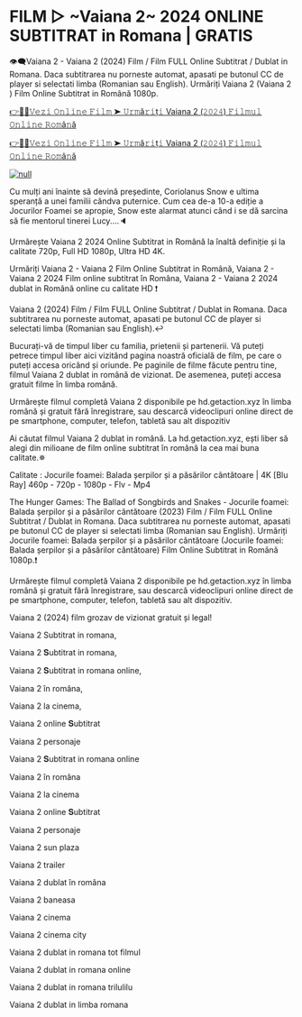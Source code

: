 # FILM ▷ ~Vaiana 2~ 2024 ONLINE SUBTITRAT in Romana | GRATIS
👁‍🗨Vaiana 2 - Vaiana 2 (2024) Film / Film FULL Online Subtitrat / Dublat in Romana. Daca subtitrarea nu porneste automat, apasati pe butonul CC de player si selectati limba (Romanian sau English). Urmăriți Vaiana 2 (Vaiana 2 ) Film Online Subtitrat in Română 1080p.

[👉📌✅𝚅𝚎𝚣𝚒 𝙾𝚗𝚕𝚒𝚗𝚎 𝙵𝚒𝚕𝚖 ➤ 𝚄𝚛𝚖ă𝚛𝚒ț𝚒 Vaiana 2 (𝟸𝟶𝟸𝟺) 𝙵𝚒𝚕𝚖𝚞𝚕 𝙾𝚗𝚕𝚒𝚗𝚎 𝚁𝚘𝚖â𝚗ă](https://aaamiiin.com/ro/movie/1241982/moana-2-gitcodelr)

[👉📌✅𝚅𝚎𝚣𝚒 𝙾𝚗𝚕𝚒𝚗𝚎 𝙵𝚒𝚕𝚖 ➤ 𝚄𝚛𝚖ă𝚛𝚒ț𝚒 Vaiana 2 (𝟸𝟶𝟸𝟺) 𝙵𝚒𝚕𝚖𝚞𝚕 𝙾𝚗𝚕𝚒𝚗𝚎 𝚁𝚘𝚖â𝚗ă](https://aaamiiin.com/ro/movie/1241982/moana-2-gitcodelr)

[![null](https://static.wixstatic.com/media/855a25_043b5abeb4ae4d35ac003198e7fe56ed~mv2.gif)](https://aaamiiin.com/ro/movie/1241982/moana-2-gitcodelr)

Cu mulți ani înainte să devină președinte, Coriolanus Snow e ultima speranță a unei familii cândva puternice. Cum cea de-a 10-a ediție a Jocurilor Foamei se apropie, Snow este alarmat atunci când i se dă sarcina să fie mentorul tinerei Lucy....🔈

Urmărește Vaiana 2 2024 Online Subtitrat in Română la înaltă definiție și la calitate 720p, Full HD 1080p, Ultra HD 4K.

Urmăriți Vaiana 2 - Vaiana 2 Film Online Subtitrat in Română, Vaiana 2 - Vaiana 2 2024 Film online subtitrat în Româna, Vaiana 2 - Vaiana 2 2024 dublat in Română online cu calitate HD️ ❗️

Vaiana 2 (2024) Film / Film FULL Online Subtitrat / Dublat in Romana. Daca subtitrarea nu porneste automat, apasati pe butonul CC de player si selectati limba (Romanian sau English).↩️

Bucurați-vă de timpul liber cu familia, prietenii și partenerii. Vă puteți petrece timpul liber aici vizitând pagina noastră oficială de film, pe care o puteți accesa oricând și oriunde. Pe paginile de filme făcute pentru tine, filmul Vaiana 2 dublat in română de vizionat. De asemenea, puteți accesa gratuit filme în limba română.

Urmărește filmul completă Vaiana 2 disponibile pe hd.getaction.xyz în limba română și gratuit fără înregistrare, sau descarcă videoclipuri online direct de pe smartphone, computer, telefon, tabletă sau alt dispozitiv 

Ai căutat filmul Vaiana 2 dublat in română. La hd.getaction.xyz, ești liber să alegi din milioane de film online subtitrat în română la cea mai buna calitate.✵

Calitate : Jocurile foamei: Balada șerpilor și a păsărilor cântătoare | 4K [Blu Ray] 460p - 720p - 1080p - Flv - Mp4

The Hunger Games: The Ballad of Songbirds and Snakes - Jocurile foamei: Balada șerpilor și a păsărilor cântătoare (2023) Film / Film FULL Online Subtitrat / Dublat in Romana. Daca subtitrarea nu porneste automat, apasati pe butonul CC de player si selectati limba (Romanian sau English). Urmăriți Jocurile foamei: Balada șerpilor și a păsărilor cântătoare (Jocurile foamei: Balada șerpilor și a păsărilor cântătoare) Film Online Subtitrat in Română 1080p.❗️

Urmărește filmul completă Vaiana 2 disponibile pe hd.getaction.xyz în limba română și gratuit fără înregistrare, sau descarcă videoclipuri online direct de pe smartphone, computer, telefon, tabletă sau alt dispozitiv.

Vaiana 2 (2024) film grozav de vizionat gratuit și legal!

Vaiana 2 Subtitrat in romana,

Vaiana 2 𝐒ubtitrat in romana,

Vaiana 2 𝐒ubtitrat in romana online,

Vaiana 2 în româna,

Vaiana 2 la cinema,

Vaiana 2 online 𝐒ubtitrat

Vaiana 2 personaje

Vaiana 2 𝐒ubtitrat in romana online

Vaiana 2 în româna

Vaiana 2 la cinema

Vaiana 2 online 𝐒ubtitrat

Vaiana 2 personaje

Vaiana 2 sun plaza

Vaiana 2 trailer

Vaiana 2 dublat în româna

Vaiana 2 baneasa

Vaiana 2 cinema

Vaiana 2 cinema city

Vaiana 2 dublat in romana tot filmul

Vaiana 2 dublat in romana online

Vaiana 2 dublat in romana trilulilu

Vaiana 2 dublat in limba romana

